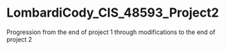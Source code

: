 # LombardiCody_CIS_48593_Project2
Progression from the end of project 1 through modifications to the end of project 2
